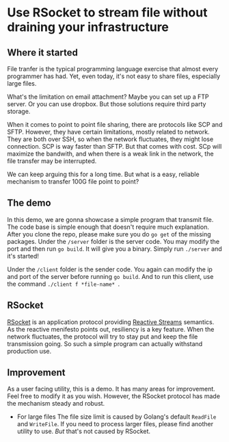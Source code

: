 # Use RSocket to stream file without draining your infrastructure

## Where it started

File tranfer is the typical programming language exercise that almost every programmer has had. Yet, even today, it's not easy to share files, especially large files.

What's the limitation on email attachment? Maybe you can set up a FTP server. Or you can use dropbox. But those solutions require third party storage. 

When it comes to point to point file sharing, there are protocols like SCP and SFTP. However, they have certain limitations, mostly related to network. They are both over SSH, so when the network fluctuates, they might lose connection. SCP is way faster than SFTP. But that comes with cost. SCp will maximize the bandwith, and when there is a weak link in the network, the file transfer may be interrupted. 

We can keep arguing this for a long time. But what is a easy, reliable mechanism to transfer 100G file point to point?


## The demo

In this demo, we are gonna showcase a simple program that transmit file.
The code base is simple enough that doesn't require much explanation. 
After you clone the repo, please make sure you do `go get` of the missing packages.
Under the `/server` folder is the server code. You may modify the port and then run
`go build`. It will give you a binary. Simply run `./server` and it's started!

Under the `/client` folder is the sender code. You again can modify the ip and port of the server before running `go build`.
And to run this client, use the command `./client f *file-name* `.

## RSocket
[RSocket](http://rsocket.io) is an application protocol providing [Reactive Streams](https://www.reactivemanifesto.org/) semantics. As the reactive menifesto points out, resiliency is a key feature. When the network fluctuates, the protocol will try to stay put and keep the file transmission going. So such a simple program can actually withstand production use. 

## Improvement
As a user facing utility, this is a demo. It has many areas for improvement. Feel free to modify it as you wish. However, the RSocket protocol has made the mechanism steady and robust. 
* For large files
The file size limit is caused by Golang's default `ReadFile` and `WriteFile`. If you need to process larger files, please find another utility to use. *But* that's not caused by RSocket.

